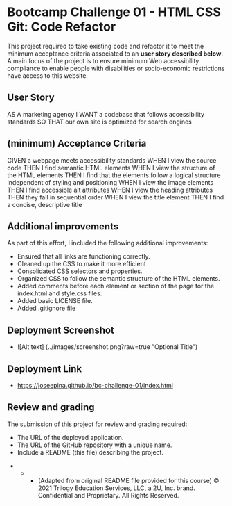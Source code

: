 # Bootcamp Challenge 01 - HTML CSS Git: Code Refactor

This project required to take existing code and refactor it to meet the minimum acceptance criteria associated to an **user story described below**. A main focus of the project is to ensure minimum Web accessibility compliance to enable people with disabilities or socio-economic restrictions have access to this website.

## User Story

AS A marketing agency
I WANT a codebase that follows accessibility standards
SO THAT our own site is optimized for search engines

## (minimum) Acceptance Criteria

GIVEN a webpage meets accessibility standards
WHEN I view the source code
THEN I find semantic HTML elements
WHEN I view the structure of the HTML elements
THEN I find that the elements follow a logical structure independent of styling and positioning
WHEN I view the image elements
THEN I find accessible alt attributes
WHEN I view the heading attributes
THEN they fall in sequential order
WHEN I view the title element
THEN I find a concise, descriptive title

## Additional improvements

As part of this effort, I included the following additional improvements:

-  Ensured that all links are functioning correctly.
-  Cleaned up the CSS to make it more efficient
-  Consolidated CSS selectors and properties.
-  Organized CSS to follow the semantic structure of the HTML elements.
-  Added comments before each element or section of the page for the index.html and style.css files.
-  Added basic LICENSE file.
-  Added .gitignore file

## Deployment Screenshot

-  ![Alt text] (../images/screenshot.png?raw=true "Optional Title")

## Deployment Link

-  https://joseepina.github.io/bc-challenge-01/index.html

## Review and grading

The submission of this project for review and grading required:

-  The URL of the deployed application.
-  The URL of the GitHub repository with a unique name.
-  Include a README (this file) describing the project.

*  -  -  (Adapted from original README file provided for this course)
         © 2021 Trilogy Education Services, LLC, a 2U, Inc. brand. Confidential and Proprietary. All Rights Reserved.
